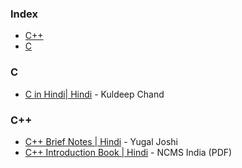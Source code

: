 ### Index

* [C++](#cpp)
* [C](#c)

### <a id="c"></a>C
* [C in Hindi\| Hindi](https://onlineaavedan.com/study_material/1543909480.pdf) - Kuldeep Chand
### <a id="cpp"></a>C++

* [C++ Brief Notes \| Hindi](https://ehindistudy.com/2020/12/01/cpp-notes-in-hindi/) - Yugal Joshi
* [C++ Introduction Book \| Hindi](https://ncsmindia.com/wp-content/uploads/2012/04/c++-hindi.pdf) - NCMS India (PDF)
